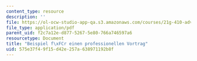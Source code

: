 ```yaml
---
content_type: resource
description: ''
file: https://ol-ocw-studio-app-qa.s3.amazonaws.com/courses/21g-410-advanced-german-professional-communication-spring-2017/575e37f49f15d42e257a638971192b8f_21G_410s17_W12_M34.pdf
file_type: application/pdf
parent_uid: f2c7a12e-d877-5267-5e80-766a746597a6
resourcetype: Document
title: "Beispiel f\xFCr einen professionellen Vortrag"
uid: 575e37f4-9f15-d42e-257a-638971192b8f
---
```

